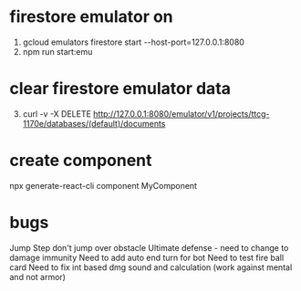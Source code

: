 # firestore emulator on

1) gcloud emulators firestore start --host-port=127.0.0.1:8080
2) npm run start:emu

# clear firestore emulator data
3) curl -v -X DELETE http://127.0.0.1:8080/emulator/v1/projects/ttcg-1170e/databases/(default)/documents

# create component
npx generate-react-cli component MyComponent

# bugs
Jump Step don't jump over obstacle
Ultimate defense - need to change to damage immunity
Need to add auto end turn for bot
Need to test fire ball card
Need to fix int based dmg sound and calculation (work against mental and not armor)